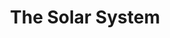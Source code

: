 ---
title: "The Solar System"
showDate: false
draft: false
tags: ["classic","poem"]
link: "https://www.amazon.com/Solar-System-Michael-Seeds/dp/1305120760/ref=sr_1_1?s=books&ie=UTF8&qid=1536077694&sr=1-1&keywords=The+Solar+System+by+Seeds+and+Backman"
read: "R"
target: "_blank"
---